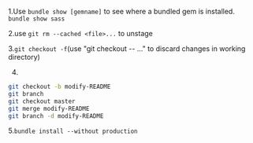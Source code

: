 1.Use `bundle show [gemname]` to see where a bundled gem is installed.
`bundle show sass`

2.use `git rm --cached <file>...` to unstage

3.`git checkout -f`(use "git checkout -- <file>..." to discard changes in working directory)

4.
```bash
git checkout -b modify-README
git branch
git checkout master
git merge modify-README
git branch -d modify-README
```
5.`bundle install --without production`
